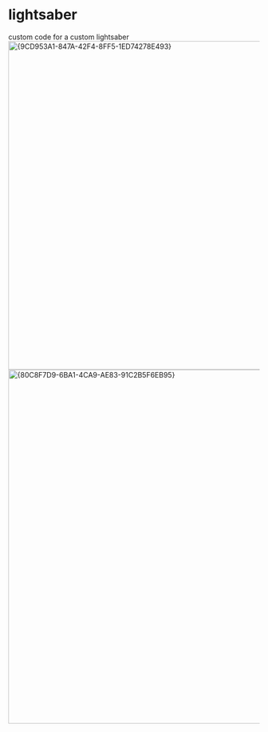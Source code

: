 # lightsaber
custom code for a custom lightsaber
<img width="657" alt="{9CD953A1-847A-42F4-8FF5-1ED74278E493}" src="https://github.com/user-attachments/assets/18012139-87b3-4a6d-a1e2-3776d4e36eb1">
<img width="708" alt="{80C8F7D9-6BA1-4CA9-AE83-91C2B5F6EB95}" src="https://github.com/user-attachments/assets/a944ae10-1536-4125-981f-dff46094d6a2">
